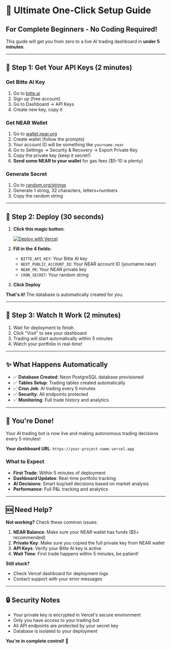 # 🚀 Ultimate One-Click Setup Guide

## For Complete Beginners - No Coding Required!

This guide will get you from zero to a live AI trading dashboard in **under 5 minutes**.

---

## 🎯 Step 1: Get Your API Keys (2 minutes)

### Get Bitte AI Key
1. Go to [bitte.ai](https://bitte.ai)
2. Sign up (free account)
3. Go to Dashboard → API Keys
4. Create new key, copy it

### Get NEAR Wallet
1. Go to [wallet.near.org](https://wallet.near.org)
2. Create wallet (follow the prompts)
3. Your account ID will be something like `yourname.near`
4. Go to Settings → Security & Recovery → Export Private Key
5. Copy the private key (keep it secret!)
6. **Send some NEAR to your wallet** for gas fees ($5-10 is plenty)

### Generate Secret
1. Go to [random.org/strings](https://www.random.org/strings/)
2. Generate 1 string, 32 characters, letters+numbers
3. Copy the random string

---

## 🎯 Step 2: Deploy (30 seconds)

1. **Click this magic button:**

   [![Deploy with Vercel](https://vercel.com/button)](https://vercel.com/new/clone?repository-url=https%3A%2F%2Fgithub.com%2Fyour-username%2Fcrypto-dashboard&env=BITTE_API_KEY,NEXT_PUBLIC_ACCOUNT_ID,NEAR_PK,CRON_SECRET&envDescription=Required%20environment%20variables%20for%20the%20trading%20dashboard&envLink=https%3A%2F%2Fgithub.com%2Fyour-username%2Fcrypto-dashboard%23environment-setup&project-name=crypto-trading-dashboard&integration-ids=oac_V3R1GIpkoJorr6fqyiwdhl17)

2. **Fill in the 4 fields:**
   - `BITTE_API_KEY`: Your Bitte AI key
   - `NEXT_PUBLIC_ACCOUNT_ID`: Your NEAR account ID (yourname.near)
   - `NEAR_PK`: Your NEAR private key
   - `CRON_SECRET`: Your random string

3. **Click Deploy**

**That's it!** The database is automatically created for you.

---

## 🎯 Step 3: Watch It Work (2 minutes)

1. Wait for deployment to finish
2. Click "Visit" to see your dashboard
3. Trading will start automatically within 5 minutes
4. Watch your portfolio in real-time!

---

## ✨ What Happens Automatically

- ✅ **Database Created**: Neon PostgreSQL database provisioned
- ✅ **Tables Setup**: Trading tables created automatically  
- ✅ **Cron Job**: AI trading every 5 minutes
- ✅ **Security**: All endpoints protected
- ✅ **Monitoring**: Full trade history and analytics

---

## 🎉 You're Done!

Your AI trading bot is now live and making autonomous trading decisions every 5 minutes!

**Your dashboard URL**: `https://your-project-name.vercel.app`

### What to Expect
- **First Trade**: Within 5 minutes of deployment
- **Dashboard Updates**: Real-time portfolio tracking
- **AI Decisions**: Smart buy/sell decisions based on market analysis
- **Performance**: Full P&L tracking and analytics

---

## 🆘 Need Help?

**Not working?** Check these common issues:

1. **NEAR Balance**: Make sure your NEAR wallet has funds ($5+ recommended)
2. **Private Key**: Make sure you copied the full private key from NEAR wallet
3. **API Keys**: Verify your Bitte AI key is active
4. **Wait Time**: First trade happens within 5 minutes, be patient!

**Still stuck?** 
- Check Vercel dashboard for deployment logs
- Contact support with your error messages

---

## 🔒 Security Notes

- Your private key is encrypted in Vercel's secure environment
- Only you have access to your trading bot
- All API endpoints are protected by your secret key
- Database is isolated to your deployment

**You're in complete control!** 🎯
